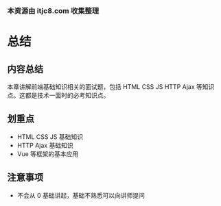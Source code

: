 ### 本资源由 itjc8.com 收集整理
# 总结

## 内容总结

本章讲解前端基础知识相关的面试题，包括 HTML CSS JS HTTP Ajax 等知识点。这都是技术一面时的必考知识点。

## 划重点

- HTML CSS JS 基础知识
- HTTP Ajax 基础知识
- Vue 等框架的基本应用

## 注意事项

- 不会从 0 基础讲起，基础不熟悉可以向讲师提问
